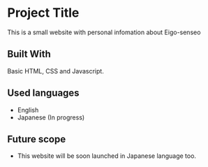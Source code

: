 # Project Title

This is a small website with personal infomation about Eigo-senseo

## Built With

Basic HTML, CSS and Javascript.

## Used languages

- English
- Japanese (In progress)

## Future scope

- This website will be soon launched in Japanese language too.
